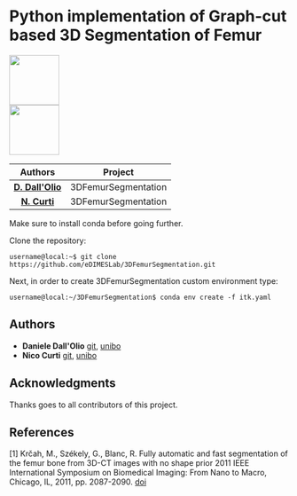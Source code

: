 # Python implementation of Graph-cut based 3D Segmentation of Femur 

<div content="" clear="both" display="table">
  <a href="https://github.com/eDIMESLab">
  <div float="left" padding="5px" width="50%">
    <img src="https://avatars2.githubusercontent.com/u/58266717?s=200&v=4" width="90" height="90">
  </div>
  </a>
  <a href="https://github.com/UniboDIFABiophysics">
  <div float="left" padding="5px" width="50%">
    <img src="https://cdn.rawgit.com/physycom/templates/697b327d/logo_unibo.png" width="90" height="90">
  </div>
  </a>
</div>



| **Authors**  | **Project** |
|:------------:|:-----------:|
| [**D. Dall'Olio**](https://github.com/DanieleDallOlio)  |  3DFemurSegmentation  |
| [**N. Curti**](https://github.com/Nico-Curti)  |  3DFemurSegmentation  |


Make sure to install conda before going further. 

Clone the repository:
```console
username@local:~$ git clone https://github.com/eDIMESLab/3DFemurSegmentation.git
```

Next, in order to create 3DFemurSegmentation custom environment type:
```console
username@local:~/3DFemurSegmentation$ conda env create -f itk.yaml
```

## Authors

* **Daniele Dall'Olio** [git](https://github.com/DanieleDallOlio), [unibo](https://www.unibo.it/sitoweb/daniele.dallolio)
* **Nico Curti** [git](https://github.com/Nico-Curti), [unibo](https://www.unibo.it/sitoweb/nico.curti2)

## Acknowledgments

Thanks goes to all contributors of this project.

## References
<a id="1">[1]</a>
Krčah, M., Székely, G., Blanc, R.
Fully automatic and fast segmentation of the femur bone from 3D-CT images with no shape prior
2011 IEEE International Symposium on Biomedical Imaging: From Nano to Macro, Chicago, IL, 2011, pp. 2087-2090. [doi](https://doi.org/10.1109/ISBI.2011.5872823)

